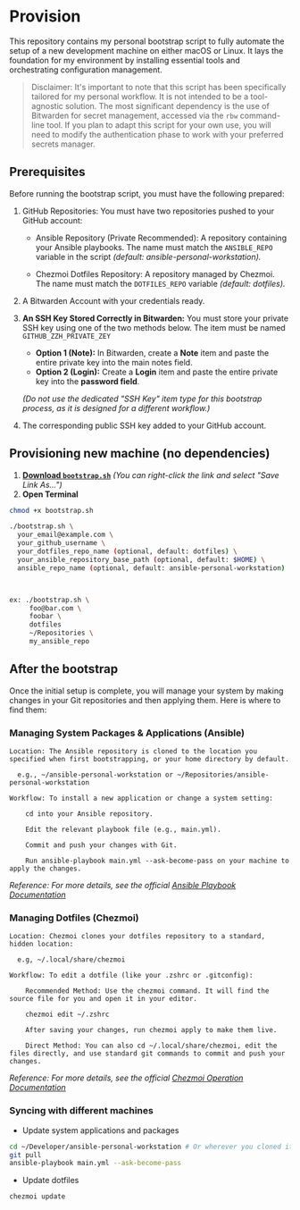 # Provision

This repository contains my personal bootstrap script to fully automate the setup of a new development machine on either macOS or Linux. It lays the foundation for my environment by installing essential tools and orchestrating configuration management.

> Disclaimer: It's important to note that this script has been specifically tailored for my personal workflow. It is not intended to be a tool-agnostic solution. The most significant dependency is the use of Bitwarden for secret management, accessed via the `rbw` command-line tool. If you plan to adapt this script for your own use, you will need to modify the authentication phase to work with your preferred secrets manager.

## Prerequisites

Before running the bootstrap script, you must have the following prepared:

1. GitHub Repositories: You must have two repositories pushed to your GitHub account:

   - Ansible Repository (Private Recommended): A repository containing your Ansible playbooks. The name must match the `ANSIBLE_REPO` variable in the script _(default: ansible-personal-workstation)._

   - Chezmoi Dotfiles Repository: A repository managed by Chezmoi. The name must match the `DOTFILES_REPO` variable _(default: dotfiles)._

2. A Bitwarden Account with your credentials ready.
3. **An SSH Key Stored Correctly in Bitwarden:** You must store your private SSH key using one of the two methods below. The item must be named `GITHUB_ZZH_PRIVATE_ZEY`

   - **Option 1 (Note):** In Bitwarden, create a **Note** item and paste the entire private key into the main notes field.
   - **Option 2 (Login):** Create a **Login** item and paste the entire private key into the **password field**.

   _(Do not use the dedicated "SSH Key" item type for this bootstrap process, as it is designed for a different workflow.)_

4. The corresponding public SSH key added to your GitHub account.

## Provisioning new machine (no dependencies)

1. **[Download `bootstrap.sh`](https://raw.githubusercontent.com/gnohj/provision/main/bootstrap.sh)**
   _(You can right-click the link and select "Save Link As...")_
2. **Open Terminal**

```bash
chmod +x bootstrap.sh

./bootstrap.sh \
  your_email@example.com \
  your_github_username \
  your_dotfiles_repo_name (optional, default: dotfiles) \
  your_ansible_repository_base_path (optional, default: $HOME) \
  ansible_repo_name (optional, default: ansible-personal-workstation)



ex: ./bootstrap.sh \
     foo@bar.com \
     foobar \
     dotfiles
     ~/Repositories \
     my_ansible_repo
```

## After the bootstrap

Once the initial setup is complete, you will manage your system by making changes in your Git repositories and then applying them. Here is where to find them:

### Managing System Packages & Applications (Ansible)

    Location: The Ansible repository is cloned to the location you specified when first bootstrapping, or your home directory by default.

      e.g., ~/ansible-personal-workstation or ~/Repositories/ansible-personal-workstation

    Workflow: To install a new application or change a system setting:

        cd into your Ansible repository.

        Edit the relevant playbook file (e.g., main.yml).

        Commit and push your changes with Git.

        Run ansible-playbook main.yml --ask-become-pass on your machine to apply the changes.

_Reference: For more details, see the official [Ansible Playbook Documentation](https://docs.ansible.com/ansible/latest/user_guide/playbooks_intro.html)_

### Managing Dotfiles (Chezmoi)

    Location: Chezmoi clones your dotfiles repository to a standard, hidden location:

      e.g, ~/.local/share/chezmoi

    Workflow: To edit a dotfile (like your .zshrc or .gitconfig):

        Recommended Method: Use the chezmoi command. It will find the source file for you and open it in your editor.

        chezmoi edit ~/.zshrc

        After saving your changes, run chezmoi apply to make them live.

        Direct Method: You can also cd ~/.local/share/chezmoi, edit the files directly, and use standard git commands to commit and push your changes.

_Reference: For more details, see the official [Chezmoi Operation Documentation](https://www.chezmoi.io/user-guide/daily-operations/)_

### Syncing with different machines

- Update system applications and packages

```bash
cd ~/Developer/ansible-personal-workstation # Or wherever you cloned it
git pull
ansible-playbook main.yml --ask-become-pass
```

- Update dotfiles

```bash
chezmoi update
```
